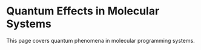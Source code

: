 # Quantum Effects in Molecular Systems

This page covers quantum phenomena in molecular programming systems.
